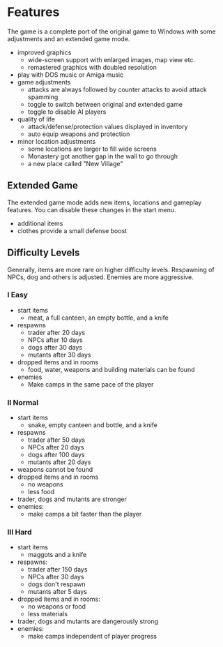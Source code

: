 # Features

The game is a complete port of the original game to Windows with some adjustments and an extended game mode.

- improved graphics
  - wide-screen support with enlarged images, map view etc.
  - remastered graphics with doubled resolution
- play with DOS music or Amiga music
- game adjustments
  - attacks are always followed by counter attacks to avoid attack spamming
  - toggle to switch between original and extended game
  - toggle to disable AI players
- quality of life
  - attack/defense/protection values displayed in inventory
  - auto equip weapons and protection
- minor location adjustments
  - some locations are larger to fill wide screens
  - Monastery got another gap in the wall to go through
  - a new place called "New Village"

## Extended Game

The extended game mode adds new items, locations and gameplay features.
You can disable these changes in the start menu.

- additional items
- clothes provide a small defense boost

## Difficulty Levels

Generally, items are more rare on higher difficulty levels.
Respawning of NPCs, dog and others is adjusted.
Enemies are more aggressive.

### I Easy

- start items
  - meat, a full canteen, an empty bottle, and a knife
- respawns
  - trader after 20 days
  - NPCs after 10 days
  - dogs after 30 days
  - mutants after 30 days
- dropped items and in rooms
  - food, water, weapons and building materials can be found
- enemies
  - Make camps in the same pace of the player

### II Normal

- start items
  - snake, empty canteen and bottle, and a knife
- respawns
  - trader after 50 days
  - NPCs after 20 days
  - dogs after 100 days
  - mutants after 20 days
- weapons cannot be found
- dropped items and in rooms
  - no weapons
  - less food
- trader, dogs and mutants are stronger
- enemies:
  - make camps a bit faster than the player

### III Hard

- start items
  - maggots and a knife
- respawns:
  - trader after 150 days
  - NPCs after 30 days
  - dogs don't respawn
  - mutants after 5 days
- dropped items and in rooms:
  - no weapons or food
  - less materials
- trader, dogs and mutants are dangerously strong
- enemies:
  - make camps independent of player progress